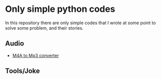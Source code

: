 # Only simple python codes

In this repository there are only simple codes that I wrote at some point to solve some problem, and their stories.

## Audio

- [M4A to Mp3 converter](https://github.com/lunosat/my-python-scripts/tree/main/m4aToMp3)

## Tools/Joke
